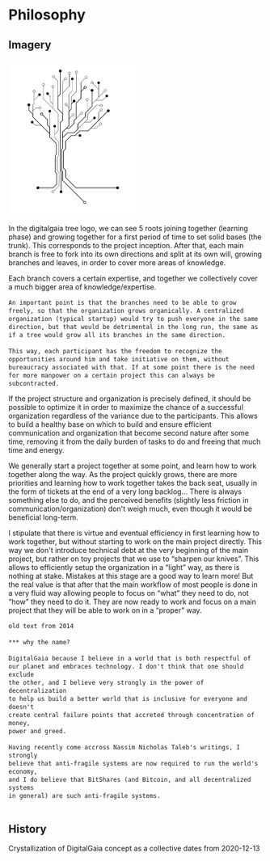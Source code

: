 # Philosophy

## Imagery

<img src="_static/gaia_tree.svg" alt="gaia_tree" width="50%" />

In the digitalgaia tree logo, we can see 5 roots joining together (learning phase) and growing together for a first period of time to set solid bases (the trunk). This corresponds to the project inception. After that, each main branch is free to fork into its own directions and split at its own will, growing branches and leaves, in order to cover more areas of knowledge.

Each branch covers a certain expertise, and together we collectively cover a much bigger area of knowledge/expertise.

```{important}
An important point is that the branches need to be able to grow freely, so that the organization grows organically. A centralized organization (typical startup) would try to push everyone in the same direction, but that would be detrimental in the long run, the same as if a tree would grow all its branches in the same direction.

This way, each participant has the freedom to recognize the opportunities around him and take initiative on them, without bureaucracy associated with that. If at some point there is the need for more manpower on a certain project this can always be subcontracted.
```



If the project structure and organization is precisely defined, it should be possible to optimize it in order to maximize the chance of a successful organization regardless of the variance due to the participants. This allows to build a healthy base on which to build and ensure efficient communication and organization that become second nature after some time, removing it from the daily burden of tasks to do and freeing that much time and energy.

We generally start a project together at some point, and learn how to work together along the way. As the project quickly grows, there are more priorities and learning how to work together takes the back seat, usually in the form of tickets at the end of a very long backlog… There is always something else to do, and the perceived benefits (slightly less friction in communication/organization) don't weigh much, even though it would be beneficial long-term.

I stipulate that there is virtue and eventual efficiency in first learning how to work together, but without starting to work on the main project directly. This way we don't introduce technical debt at the very beginning of the main project, but rather on toy projects that we use to “sharpen our knives”. This allows to efficiently setup the organization in a “light” way, as there is nothing at stake. Mistakes at this stage are a good way to learn more! But the real value is that after that the main workflow of most people is done in a very fluid way allowing people to focus on “what” they need to do, not “how” they need to do it. They are now ready to work and focus on a main project that they will be able to work on in a “proper” way.


```{note}
old text from 2014

*** why the name?

DigitalGaia because I believe in a world that is both respectful of
our planet and embraces technology. I don't think that one should exclude
the other, and I believe very strongly in the power of decentralization
to help us build a better world that is inclusive for everyone and doesn't
create central failure points that accreted through concentration of money,
power and greed.

Having recently come accross Nassim Nicholas Taleb's writings, I strongly
believe that anti-fragile systems are now required to run the world's economy,
and I do believe that BitShares (and Bitcoin, and all decentralized systems
in general) are such anti-fragile systems.


```

## History

Crystallization of DigitalGaia concept as a collective dates from 2020-12-13
